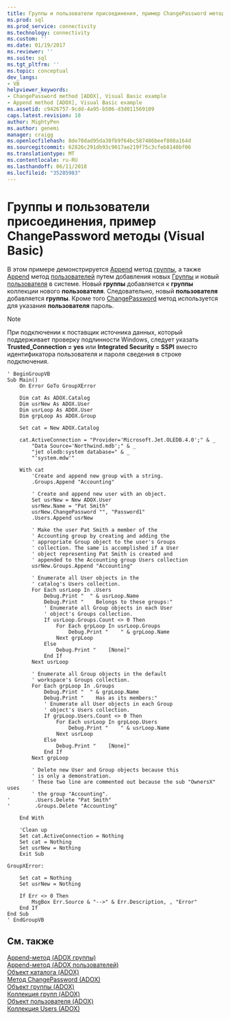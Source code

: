 ```yaml
---
title: Группы и пользователи присоединения, пример ChangePassword методы (Visual Basic) | Документы Microsoft
ms.prod: sql
ms.prod_service: connectivity
ms.technology: connectivity
ms.custom: ''
ms.date: 01/19/2017
ms.reviewer: ''
ms.suite: sql
ms.tgt_pltfrm: ''
ms.topic: conceptual
dev_langs:
- VB
helpviewer_keywords:
- ChangePassword method [ADOX], Visual Basic example
- Append method [ADOX], Visual Basic example
ms.assetid: c9426757-9cdd-4a95-b506-d3d011569109
caps.latest.revision: 10
author: MightyPen
ms.author: genemi
manager: craigg
ms.openlocfilehash: 8de70dad95da30fb9f64bc587486beef808a164d
ms.sourcegitcommit: 62826c291db93c9017ae219f75c3cfeb8140bf06
ms.translationtype: MT
ms.contentlocale: ru-RU
ms.lasthandoff: 06/11/2018
ms.locfileid: "35285983"
---
```

# <a name="groups-and-users-append-changepassword-methods-example-vb"></a>Группы и пользователи присоединения, пример ChangePassword методы (Visual Basic)
В этом примере демонстрируется [Append](../../../ado/reference/adox-api/append-method-adox-groups.md) метод [группы](../../../ado/reference/adox-api/groups-collection-adox.md), а также [Append](../../../ado/reference/adox-api/append-method-adox-users.md) метод [пользователей](../../../ado/reference/adox-api/users-collection-adox.md) путем добавления новых [Группы](../../../ado/reference/adox-api/group-object-adox.md) и новый [пользователя](../../../ado/reference/adox-api/user-object-adox.md) в системе. Новый **группы** добавляется к **группы** коллекции нового **пользователя**. Следовательно, новый **пользователя** добавляется **группы**. Кроме того [ChangePassword](../../../ado/reference/adox-api/changepassword-method-adox.md) метод используется для указания **пользователя** пароль.  
  
> [!NOTE]
>  При подключении к поставщик источника данных, который поддерживает проверку подлинности Windows, следует указать **Trusted_Connection = yes** или **Integrated Security = SSPI** вместо идентификатора пользователя и пароля сведения в строке подключения.  
  
```  
' BeginGroupVB  
Sub Main()  
    On Error GoTo GroupXError  
  
    Dim cat As ADOX.Catalog  
    Dim usrNew As ADOX.User  
    Dim usrLoop As ADOX.User  
    Dim grpLoop As ADOX.Group  
  
    Set cat = New ADOX.Catalog  
  
    cat.ActiveConnection = "Provider='Microsoft.Jet.OLEDB.4.0';" & _  
        "Data Source='Northwind.mdb';" & _  
        "jet oledb:system database=" & _  
        "'system.mdw'"  
  
    With cat  
        'Create and append new group with a string.  
        .Groups.Append "Accounting"  
  
        ' Create and append new user with an object.  
        Set usrNew = New ADOX.User  
        usrNew.Name = "Pat Smith"  
        usrNew.ChangePassword "", "Password1"  
        .Users.Append usrNew  
  
        ' Make the user Pat Smith a member of the  
        ' Accounting group by creating and adding the  
        ' appropriate Group object to the user's Groups  
        ' collection. The same is accomplished if a User  
        ' object representing Pat Smith is created and  
        ' appended to the Accounting group Users collection  
        usrNew.Groups.Append "Accounting"  
  
        ' Enumerate all User objects in the  
        ' catalog's Users collection.  
        For Each usrLoop In .Users  
            Debug.Print "  " & usrLoop.Name  
            Debug.Print "    Belongs to these groups:"  
            ' Enumerate all Group objects in each User  
            ' object's Groups collection.  
            If usrLoop.Groups.Count <> 0 Then  
                For Each grpLoop In usrLoop.Groups  
                    Debug.Print "    " & grpLoop.Name  
                Next grpLoop  
            Else  
                Debug.Print "    [None]"  
            End If  
        Next usrLoop  
  
        ' Enumerate all Group objects in the default  
        ' workspace's Groups collection.  
        For Each grpLoop In .Groups  
            Debug.Print "  " & grpLoop.Name  
            Debug.Print "    Has as its members:"  
            ' Enumerate all User objects in each Group  
            ' object's Users collection.  
            If grpLoop.Users.Count <> 0 Then  
                For Each usrLoop In grpLoop.Users  
                    Debug.Print "    " & usrLoop.Name  
                Next usrLoop  
            Else  
                Debug.Print "    [None]"  
            End If  
        Next grpLoop  
  
        ' Delete new User and Group objects because this  
        ' is only a demonstration.  
        ' These two line are commented out because the sub "OwnersX" uses  
        ' the group "Accounting".  
'        .Users.Delete "Pat Smith"  
'        .Groups.Delete "Accounting"  
  
    End With  
  
    'Clean up  
    Set cat.ActiveConnection = Nothing  
    Set cat = Nothing  
    Set usrNew = Nothing  
    Exit Sub  
  
GroupXError:  
  
    Set cat = Nothing  
    Set usrNew = Nothing  
  
    If Err <> 0 Then  
        MsgBox Err.Source & "-->" & Err.Description, , "Error"  
    End If  
End Sub  
' EndGroupVB  
```  
  
## <a name="see-also"></a>См. также  
 [Append-метод (ADOX группы)](../../../ado/reference/adox-api/append-method-adox-groups.md)   
 [Append-метод (ADOX пользователей)](../../../ado/reference/adox-api/append-method-adox-users.md)   
 [Объект каталога (ADOX)](../../../ado/reference/adox-api/catalog-object-adox.md)   
 [Метод ChangePassword (ADOX)](../../../ado/reference/adox-api/changepassword-method-adox.md)   
 [Объект группы (ADOX)](../../../ado/reference/adox-api/group-object-adox.md)   
 [Коллекция групп (ADOX)](../../../ado/reference/adox-api/groups-collection-adox.md)   
 [Объект пользователя (ADOX)](../../../ado/reference/adox-api/user-object-adox.md)   
 [Коллекция Users (ADOX)](../../../ado/reference/adox-api/users-collection-adox.md)
